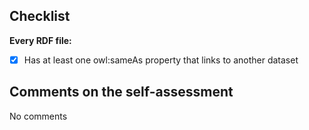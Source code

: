 ## Checklist

**Every RDF file:**
- [X] Has at least one owl:sameAs property that links to another dataset

## Comments on the self-assessment
No comments 
